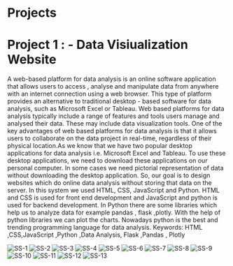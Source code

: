 # Projects

# Project 1 : - Data Visiualization Website

<p>A web-based platform for data analysis is an online software application that allows users
to access , analyse and manipulate data from anywhere with an internet connection using a
web browser. This type of platform provides an alternative to traditional desktop - based
software for data analysis, such as Microsoft Excel or Tableau. Web based platforms for data
analysis typically include a range of features and tools users manage and analysed their data.
These may include data visualization tools. One of the key advantages of web based platforms
for data analysis is that it allows users to collaborate on the data project in real-time, regardless
of their physical location.As we know that we have two popular desktop applications for data
analysis i.e. Microsoft Excel and Tableau. To use these desktop applications, we need to
download these applications on our personal computer. In some cases we need pictorial
representation of data without downloading the desktop application. So, our goal is to design
websites which do online data analysis without storing that data on the server. In this system
we used HTML, CSS, JavaScript and Python. HTML and CSS is used for front end
development and JavaScript and python is used for backend development. In Python there are
some libraries which help us to analyze data for example pandas , flask ,plotly. With the help
of python libraries we can plot the charts. Nowadays python is the best and trending
programming language for data analysis.
Keywords: HTML ,CSS,JavaScript ,Python ,Data Analysis, Flask ,Pandas , Plotly</p>

![SS-1](image.png)
![SS-2](image-1.png)
![SS-3](image-2.png)
![SS-4](image-3.png)
![SS-5](image-4.png)
![SS-6](image-5.png)
![SS-7](image-6.png)
![SS-8](image-7.png)
![SS-9](image-8.png)
![SS-10](image-9.png)
![SS-11](image-10.png)
![SS-12](image-11.png)
![SS-13](image-12.png)
